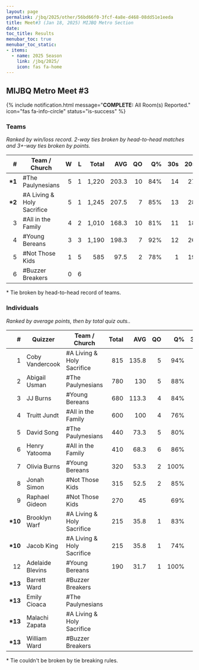 ```yaml
---
layout: page
permalink: /jbq/2025/other/56bd66f0-3fcf-4a8e-d468-08dd51e1eeda
title: Meet#3 (Jan 18, 2025) MIJBQ Metro Section
date: 
toc_title: Results
menubar_toc: true
menubar_toc_static:
- items:
  - name: 2025 Season
    link: /jbq/2025/
    icon: fas fa-home
---
```



## MIJBQ Metro Meet #3

{% include notification.html
   message="<b>COMPLETE:</b> All Room(s) Reported."
   icon="fas fa-info-circle"
   status="is-success" %}


### Teams

*Ranked by win/loss record. 2-way ties broken by head-to-head matches and 3+-way ties broken by points.*

| # | Team / Church | W | L | Total | AVG | QO | Q% | 30s | 20s | 10s |
|--:|---|--:|--:|--:|--:|--:|--:|--:|--:|--:|
| **\*1** | #The Paulynesians | 5 | 1 | 1,220 | 203.3 | 10 | 84% | 14 | 27 | 27 |
| **\*2** | #A Living & Holy Sacrifice | 5 | 1 | 1,245 | 207.5 | 7 | 85% | 13 | 28 | 31 |
| 3 | #All in the Family | 4 | 2 | 1,010 | 168.3 | 10 | 81% | 11 | 18 | 36 |
| 4 | #Young Bereans | 3 | 3 | 1,190 | 198.3 | 7 | 92% | 12 | 26 | 31 |
| 5 | #Not Those Kids | 1 | 5 | 585 | 97.5 | 2 | 78% | 1 | 19 | 27 |
| 6 | #Buzzer Breakers | 0 | 6 |  |  |  |  |  |  |  |

\* Tie broken by head-to-head record of teams.

### Individuals

*Ranked by average points, then by total quiz outs..*

| # | Quizzer | Team / Church | Total | AVG | QO | Q% | 30s | 20s | 10s |
|--:|---|---|--:|--:|--:|--:|--:|--:|--:|
| 1 | Coby Vandercook | #A Living & Holy Sacrifice | 815 | 135.8 | 5 | 94% | 13 | 20 |  |
| 2 | Abigail Usman | #The Paulynesians | 780 | 130 | 5 | 88% | 13 | 19 | 3 |
| 3 | JJ Burns | #Young Bereans | 680 | 113.3 | 4 | 84% | 10 | 19 | 3 |
| 4 | Truitt Jundt | #All in the Family | 600 | 100 | 4 | 76% | 11 | 16 | 2 |
| 5 | David Song | #The Paulynesians | 440 | 73.3 | 5 | 80% | 1 | 8 | 24 |
| 6 | Henry Yatooma | #All in the Family | 410 | 68.3 | 6 | 86% |  | 2 | 34 |
| 7 | Olivia Burns | #Young Bereans | 320 | 53.3 | 2 | 100% | 2 | 6 | 12 |
| 8 | Jonah Simon | #Not Those Kids | 315 | 52.5 | 2 | 85% |  | 3 | 26 |
| 9 | Raphael Gideon | #Not Those Kids | 270 | 45 |  | 69% | 1 | 16 | 1 |
| **\*10** | Brooklyn Warf | #A Living & Holy Sacrifice | 215 | 35.8 | 1 | 83% |  | 4 | 15 |
| **\*10** | Jacob King | #A Living & Holy Sacrifice | 215 | 35.8 | 1 | 74% |  | 4 | 16 |
| 12 | Adelaide Blevins | #Young Bereans | 190 | 31.7 | 1 | 100% |  | 1 | 16 |
| **\*13** | Barrett Ward | #Buzzer Breakers |  |  |  |  |  |  |  |
| **\*13** | Emily Cioaca | #The Paulynesians |  |  |  |  |  |  |  |
| **\*13** | Malachi Zapata | #A Living & Holy Sacrifice |  |  |  |  |  |  |  |
| **\*13** | William Ward | #Buzzer Breakers |  |  |  |  |  |  |  |

\* Tie couldn't be broken by tie breaking rules.

